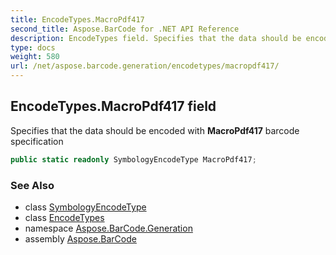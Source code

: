 ```yaml
---
title: EncodeTypes.MacroPdf417
second_title: Aspose.BarCode for .NET API Reference
description: EncodeTypes field. Specifies that the data should be encoded with MacroPdf417 barcode specification
type: docs
weight: 580
url: /net/aspose.barcode.generation/encodetypes/macropdf417/
---
```

## EncodeTypes.MacroPdf417 field

Specifies that the data should be encoded with **MacroPdf417** barcode specification

```csharp
public static readonly SymbologyEncodeType MacroPdf417;
```

### See Also

* class [SymbologyEncodeType](../../symbologyencodetype/)
* class [EncodeTypes](../)
* namespace [Aspose.BarCode.Generation](../../../aspose.barcode.generation/)
* assembly [Aspose.BarCode](../../../)



